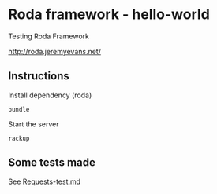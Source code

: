 # Roda framework - hello-world
Testing Roda Framework

http://roda.jeremyevans.net/

## Instructions

Install dependency (roda)
```
bundle
```

Start the server
```
rackup
```

## Some tests made
See [Requests-test.md](Requests-test.md)
